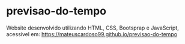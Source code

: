 # previsao-do-tempo
Website desenvolvido utilizando HTML, CSS, Bootsprap e JavaScript, acessível em: https://mateuscardoso99.github.io/previsao-do-tempo
